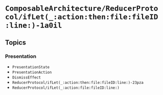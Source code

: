 # ``ComposableArchitecture/ReducerProtocol/ifLet(_:action:then:file:fileID:line:)-1a0il``

## Topics

### Presentation

- ``PresentationState``
- ``PresentationAction``
- ``DismissEffect``
- ``ReducerProtocol/ifLet(_:action:then:file:fileID:line:)-23pza``
- ``ReducerProtocol/ifLet(_:action:file:fileID:line:)``
